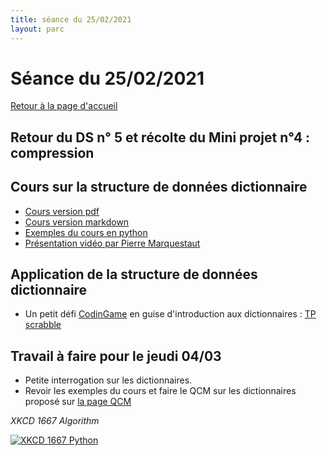 ```yaml
---
title: séance du 25/02/2021
layout: parc
---
```



# Séance du 25/02/2021

[Retour à la page d'accueil](https://parc-nsi.github.io/premiere-nsi/index.html)


## Retour du DS n° 5 et récolte du Mini projet n°4 : compression

## Cours sur la structure de données dictionnaire


* [Cours version pdf](../chapitre18/Cours/dictionnaires-cours-.pdf)
* [Cours version markdown](../chapitre18/Cours/dictionnaires-cours-git.md)
* [Exemples du cours en python](../chapitre18/Cours/exemples_cours_dictionnaires_eleves.py)  
* [Présentation vidéo par Pierre Marquestaut](https://peertube.lyceeconnecte.fr/videos/watch/86be0059-a3c1-41ec-952a-79dea6310c87)



## Application de la structure de données dictionnaire

* Un petit défi [CodinGame](https://www.codingame.com) en guise d'introduction aux dictionnaires : [TP scrabble](../scrabble.md)


## Travail à faire pour le jeudi 04/03

* Petite interrogation  sur les dictionnaires.
* Revoir les exemples du cours et faire le QCM sur les dictionnaires proposé sur [la page QCM](../qcm.md)



_XKCD 1667 Algorithm_

[![XKCD 1667 Python](https://imgs.xkcd.com/comics/algorithms.png)](https://www.explainxkcd.com/wiki/index.php/1667:_Algorithms)

